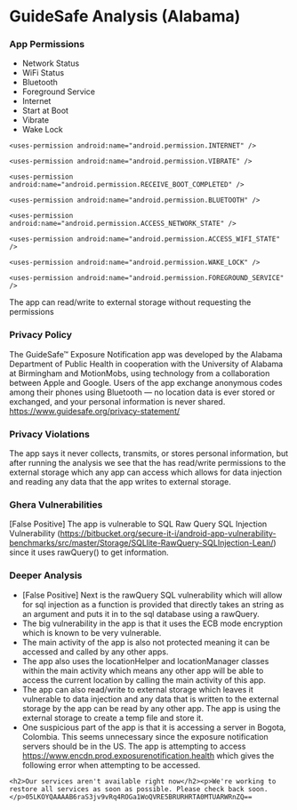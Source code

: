 # GuideSafe Analysis (Alabama)
### App Permissions
  - Network Status
  - WiFi Status
  - Bluetooth
  - Foreground Service
  - Internet
  - Start at Boot
  - Vibrate
  - Wake Lock


```
<uses-permission android:name="android.permission.INTERNET" />

<uses-permission android:name="android.permission.VIBRATE" />

<uses-permission android:name="android.permission.RECEIVE_BOOT_COMPLETED" />

<uses-permission android:name="android.permission.BLUETOOTH" />

<uses-permission android:name="android.permission.ACCESS_NETWORK_STATE" />

<uses-permission android:name="android.permission.ACCESS_WIFI_STATE" />

<uses-permission android:name="android.permission.WAKE_LOCK" />

<uses-permission android:name="android.permission.FOREGROUND_SERVICE" />
```

The app can read/write to external storage without requesting the permissions

### Privacy Policy
The GuideSafe™ Exposure Notification app was developed by the Alabama Department of Public Health in cooperation with the University of Alabama at Birmingham and MotionMobs, using technology from a collaboration between Apple and Google. Users of the app exchange anonymous codes among their phones using Bluetooth — no location data is ever stored or exchanged, and your personal information is never shared.
https://www.guidesafe.org/privacy-statement/

### Privacy Violations
The app says it never collects, transmits, or stores personal information, but after running the analysis we see that the has read/write permissions to the external storage which any app can access which allows for data injection and reading any data that the app writes to external storage.

### Ghera Vulnerabilities
[False Positive] The app is vulnerable to SQL Raw Query SQL Injection Vulnerability (https://bitbucket.org/secure-it-i/android-app-vulnerability-benchmarks/src/master/Storage/SQLlite-RawQuery-SQLInjection-Lean/) since it uses rawQuery() to get information. 

### Deeper Analysis
- [False Positive] Next is the rawQuery SQL vulnerability which will allow for sql injection as a function is provided that directly takes an string as an argument and puts it in to the sql database using a rawQuery.
- The big vulnerability in the app is that it uses the ECB mode encryption which is known to be very vulnerable. 
- The main activity of the app is also not protected meaning it can be accessed and called by any other apps.
- The app also uses the locationHelper and locationManager classes within the main activity which means any other app will be able to access the current location by calling the main activity of this app.
- The app can also read/write to external storage which leaves it vulnerable to data injection and any data that is written to the external storage by the app can be read by any other app. The app is using the external storage to create a temp file and store it.
- One suspicious part of the app is that it is accessing a server in Bogota, Colombia. This seems unnecessary since the exposure notification servers should be in the US. The 
app is attempting to access https://www.encdn.prod.exposurenotification.health which gives the following error when attempting to be accessed. 

```
<h2>Our services aren't available right now</h2><p>We're working to restore all services as soon as possible. Please check back soon.</p>05LKOYQAAAAB6raS3jv9vRq4ROGa1WoQVRE5BRURHRTA0MTUARWRnZQ==
```
